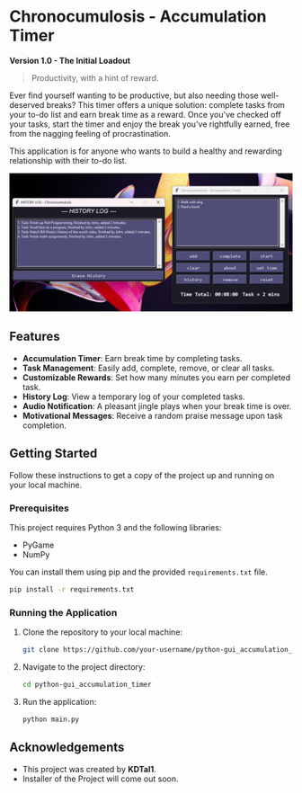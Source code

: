 # Chronocumulosis - Accumulation Timer
**Version 1.0 - The Initial Loadout**

> Productivity, with a hint of reward.

Ever find yourself wanting to be productive, but also needing those well-deserved breaks? This timer offers a unique solution: complete tasks from your to-do list and earn break time as a reward. Once you've checked off your tasks, start the timer and enjoy the break you've rightfully earned, free from the nagging feeling of procrastination.

This application is for anyone who wants to build a healthy and rewarding relationship with their to-do list.


![App Screenshot](other_files/screenshot_app.png)

## Features

*   **Accumulation Timer**: Earn break time by completing tasks.
*   **Task Management**: Easily add, complete, remove, or clear all tasks.
*   **Customizable Rewards**: Set how many minutes you earn per completed task.
*   **History Log**: View a temporary log of your completed tasks.
*   **Audio Notification**: A pleasant jingle plays when your break time is over.
*   **Motivational Messages**: Receive a random praise message upon task completion.

## Getting Started

Follow these instructions to get a copy of the project up and running on your local machine.

### Prerequisites

This project requires Python 3 and the following libraries:
*   PyGame
*   NumPy

You can install them using pip and the provided `requirements.txt` file.

```sh
pip install -r requirements.txt
```

### Running the Application

1.  Clone the repository to your local machine:
    ```sh
    git clone https://github.com/your-username/python-gui_accumulation_timer.git
    ```
2.  Navigate to the project directory:
    ```sh
    cd python-gui_accumulation_timer
    ```
3.  Run the application:
    ```sh
    python main.py
    ```

## Acknowledgements
*   This project was created by **KDTal1**.
*   Installer of the Project will come out soon.
